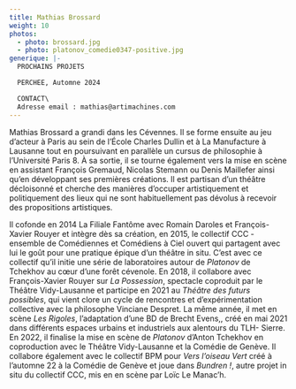 ```yaml
---
title: Mathias Brossard
weight: 10
photos:
  - photo: brossard.jpg
  - photo: platonov_comedie0347-positive.jpg
generique: |-
  P﻿ROCHAINS PROJETS

  PERCHEE, Automne 2024

  CONTACT\
  Adresse email : mathias@artimachines.com
---
```

Mathias Brossard a grandi dans les Cévennes. Il se forme ensuite au jeu d’acteur à Paris au sein de l’École Charles Dullin et à La Manufacture à Lausanne tout en poursuivant en parallèle un cursus de philosophie à l’Université Paris 8. À sa sortie, il se tourne également vers la mise en scène en assistant François Gremaud, Nicolas Stemann ou Denis Maillefer ainsi qu’en développant ses premières créations. Il est partisan d’un théâtre décloisonné et cherche des manières d’occuper artistiquement et politiquement des lieux qui ne sont habituellement pas dévolus à recevoir des propositions artistiques. 

Il cofonde en 2014 La Filiale Fantôme avec Romain Daroles et François-Xavier Rouyer et intègre dès sa création, en 2015, le collectif CCC - ensemble de Comédiennes et Comédiens à Ciel ouvert qui partagent avec lui le goût pour une pratique épique d’un théâtre in situ. C’est avec ce collectif qu’il initie une série de laboratoires autour de *Platonov* de Tchekhov au cœur d’une forêt cévenole. En 2018, il collabore avec François-Xavier Rouyer sur *La Possession*, spectacle coproduit par le Théâtre Vidy-Lausanne et participe en 2021 au *Théâtre des futurs possibles*, qui vient clore un cycle de rencontres et d’expérimentation collective avec la philosophe Vinciane Despret. La même année, il met en scène *Les Rigoles*, l’adaptation d’une BD de Brecht Evens,, créé en mai 2021 dans différents espaces urbains et industriels aux alentours du TLH- Sierre. En 2022, il finalise la mise en scène de *Platonov* d’Anton Tchekhov en coproduction avec le Théâtre Vidy-Lausanne et la Comédie de Genève. Il collabore également avec le collectif BPM pour *Vers l’oiseau Vert* créé à l’automne 22 à la Comédie de Genève et joue dans *Bundren !*, autre projet in situ du collectif CCC, mis en en scène par Loïc Le Manac’h.